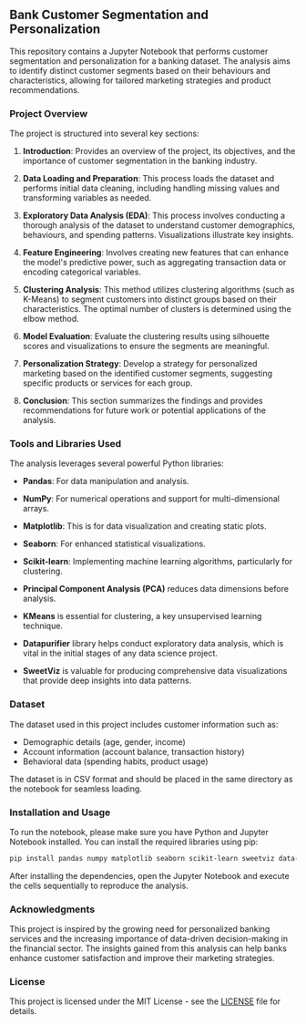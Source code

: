 ## Bank Customer Segmentation and Personalization

This repository contains a Jupyter Notebook that performs customer segmentation and personalization for a banking dataset. The analysis aims to identify distinct customer segments based on their behaviours and characteristics, allowing for tailored marketing strategies and product recommendations.

### Project Overview

The project is structured into several key sections:

1. **Introduction**: Provides an overview of the project, its objectives, and the importance of customer segmentation in the banking industry.

2. **Data Loading and Preparation**: This process loads the dataset and performs initial data cleaning, including handling missing values and transforming variables as needed.

3. **Exploratory Data Analysis (EDA)**: This process involves conducting a thorough analysis of the dataset to understand customer demographics, behaviours, and spending patterns. Visualizations illustrate key insights.

4. **Feature Engineering**: Involves creating new features that can enhance the model's predictive power, such as aggregating transaction data or encoding categorical variables.

5. **Clustering Analysis**: This method utilizes clustering algorithms (such as K-Means) to segment customers into distinct groups based on their characteristics. The optimal number of clusters is determined using the elbow method.

6. **Model Evaluation**: Evaluate the clustering results using silhouette scores and visualizations to ensure the segments are meaningful.

7. **Personalization Strategy**: Develop a strategy for personalized marketing based on the identified customer segments, suggesting specific products or services for each group.

8. **Conclusion**: This section summarizes the findings and provides recommendations for future work or potential applications of the analysis.

### Tools and Libraries Used

The analysis leverages several powerful Python libraries:

- **Pandas**: For data manipulation and analysis.
- **NumPy**: For numerical operations and support for multi-dimensional arrays.
- **Matplotlib**: This is for data visualization and creating static plots.
- **Seaborn**: For enhanced statistical visualizations.
- **Scikit-learn**: Implementing machine learning algorithms, particularly for clustering.
- **Principal Component Analysis (PCA)** reduces data dimensions before analysis.

- **KMeans** is essential for clustering, a key unsupervised learning technique.

- **Datapurifier** library helps conduct exploratory data analysis, which is vital in the initial stages of any data science project.

- **SweetViz** is valuable for producing comprehensive data visualizations that provide deep insights into data patterns.

### Dataset

The dataset used in this project includes customer information such as:

- Demographic details (age, gender, income)
- Account information (account balance, transaction history)
- Behavioral data (spending habits, product usage)

The dataset is in CSV format and should be placed in the same directory as the notebook for seamless loading.

### Installation and Usage

To run the notebook, please make sure you have Python and Jupyter Notebook installed. You can install the required libraries using pip:

```bash
pip install pandas numpy matplotlib seaborn scikit-learn sweetviz data-purifier
```

After installing the dependencies, open the Jupyter Notebook and execute the cells sequentially to reproduce the analysis.

### Acknowledgments

This project is inspired by the growing need for personalized banking services and the increasing importance of data-driven decision-making in the financial sector. The insights gained from this analysis can help banks enhance customer satisfaction and improve their marketing strategies.

### License

This project is licensed under the MIT License - see the [LICENSE](https://github.com/CollinsNyatundo/Bank-Customer-Segmentation-and-Personalization/edit/main/LICENSE) file for details.
